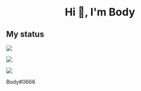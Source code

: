 <h1 align="center">Hi 👋, I'm Body</h1>
<h2>My status</h2>
<img src="https://lanyard-profile-readme.vercel.app/api/1039863849291092019?theme=dark&amp;bg=434c5e&amp;animated=true&amp;hideDiscrim=true&amp;borderRadius=30px&amp;idleMessage=Probably%20doing%20something%20else...">
<p align="left"><img align="center" src="https://github-readme-stats.vercel.app/api?username=Body-Alhoha&show_icons=true&icon_color=805AD5&text_color=666666&bg_color=ffffff00&hide_title=true&include_all_commits=true&count_private=true&hide_border=false&hide=contribs)"></p>

<p align="left"><img align="center" src="https://github-readme-stats.vercel.app/api/top-langs/?username=Body-Alhoha&show_icons=true&icon_color=805AD5&text_color=666666&bg_color=ffffff00&hide_title=true&include_all_commits=true&count_private=true&hide_border=false&hide=contribs)"></p>

Body#0666
